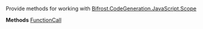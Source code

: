 Provide methods for working with [Bifrost.CodeGeneration.JavaScript.Scope](Bifrost.CodeGeneration.JavaScript.Scope)

**Methods**
[FunctionCall](Bifrost.CodeGeneration.JavaScript.ScopeExtensions.FunctionCall)
